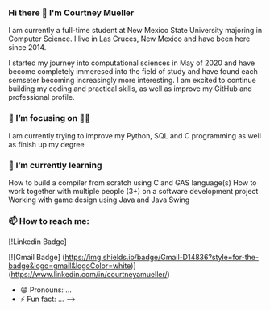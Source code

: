 ### Hi there 👋 I'm Courtney Mueller

I am currently a full-time student at New Mexico State University majoring in Computer Science. I live in Las Cruces, New Mexico and have been here since 2014.

I started my journey into computational sciences in May of 2020 and have become completely immeresed into the field of study and have found each semseter becoming increasingly more interesting. I am excited to continue building my coding and practical skills, as well as improve my GitHub and professional profile. 


### 🔭 I’m focusing on 👨‍💻

I am currently trying to improve my Python, SQL and C programming as well as finish up my degree

### 🌱 I’m currently learning

How to build a compiler from scratch using C and GAS language(s)
How to work together with multiple people (3+) on a software development project
Working with game design using Java and Java Swing

### 📫 How to reach me: 
[!Linkedin Badge] 

[![Gmail Badge] (https://img.shields.io/badge/Gmail-D14836?style=for-the-badge&logo=gmail&logoColor=white)] (https://www.linkedin.com/in/courtneyamueller/)

- 😄 Pronouns: ...
- ⚡ Fun fact: ...
-->

